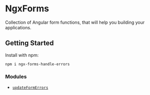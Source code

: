 # NgxForms

Collection of Angular form functions, that will help you building your applications.

## Getting Started

Install with npm:

```
npm i ngx-forms-handle-errors
```

### Modules

- [`updateFormErrors`](./projects/ngx-forms-handle-errors/README.md)

